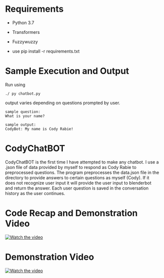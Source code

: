 # Requirements

  * Python 3.7
  * Transformers
  * Fuzzywuzzy

  * use pip install -r requirements.txt

# Sample Execution and Output

Run using
```
./ py chatbot.py
```

output varies depending on questions prompted by user.
```
sample question:
What is your name?

sample output:
CodyBot: My name is Cody Rabie!

```
# CodyChatBOT
CodyChatBOT is the first time I have attempted to make any chatbot. I use a .json file of data provided by myself to respond as Cody Rabie to preprocessed questions.  The program preprocesses the data.json file in the directory to provide answers to certain questions as myself (Cody). If it does not recognize user input it will provide the user input to blenderbot and return the answer. Each user question is saved in the conversation history as the user continues. 


# Code Recap and Demonstration Video
[![Watch the video](https://img.youtube.com/vi/HzbA7lZS8HI/0.jpg)](https://www.youtube.com/watch?v=HzbA7lZS8HI)


# Demonstration Video
[![Watch the video](https://img.youtube.com/vi/ehY_UQK-8jY/0.jpg)](https://www.youtube.com/watch?v=ehY_UQK-8jY)

